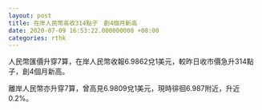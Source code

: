 ```yaml
---
layout: post
title: 在岸人民幣高收314點子　創4個月新高
date: 2020-07-09 16:53:22.000000000 +08:00
categories: rthk
---
```


人民幣匯價升穿7算，在岸人民幣收報6.9862兌1美元，較昨日收市價急升314點子，創4個月新高。

離岸人民幣亦升穿7算，曾高見6.9809兌1美元，現時徘徊6.987附近，升近0.2%。
